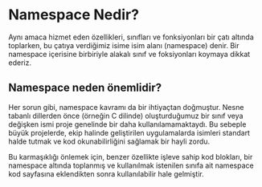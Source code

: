 # Namespace Nedir?
Aynı amaca hizmet eden özellikleri, sınıfları ve fonksiyonları bir çatı altında toplarken, bu çatıya verdiğimiz isime isim alanı (namespace) denir.
Bir namespace içerisine birbiriyle alakalı sınıf ve foksiyonları koymaya dikkat ederiz.

## Namespace neden önemlidir?
Her sorun gibi, namespace kavramı da bir ihtiyaçtan doğmuştur. Nesne tabanlı dillerden önce (örneğin C dilinde) oluşturduğumuz bir sınıf veya değişken ismi proje genelinde bir daha kullanılamamaktaydı. Bu sebeple büyük projelerde, ekip halinde geliştirilen uygulamalarda isimleri standart halde tutmak ve kod okunabilirliğini sağlamak bir hayli zordu.

Bu karmaşıklığı önlemek için, benzer özellikte işleve sahip kod blokları, bir namespace altında toplanmış ve kullanılmak istenilen sınıfa ait namespace kod sayfasına eklendikten sonra kullanılabilir hale gelmiştir.
